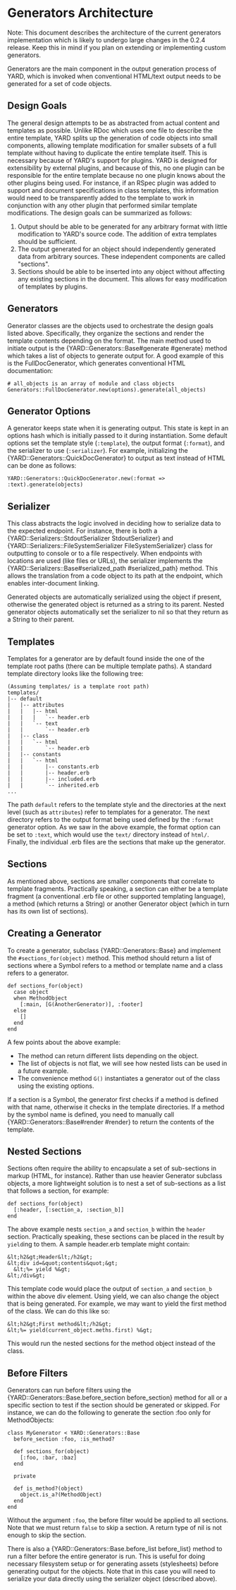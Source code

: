 Generators Architecture
=======================

Note: This document describes the architecture of the current generators 
implementation which is likely to undergo large changes in the 0.2.4
release. Keep this in mind if you plan on extending or implementing
custom generators.
      
Generators are the main component in the output generation process of YARD,
which is invoked when conventional HTML/text output needs to be generated
for a set of code objects.

Design Goals
------------

The general design attempts to be as abstracted from actual content and templates
as possible. Unlike RDoc which uses one file to describe the entire template,
YARD splits up the generation of code objects into small components, allowing
template modification for smaller subsets of a full template without having to
duplicate the entire template itself. This is necessary because of YARD's support
for plugins. YARD is designed for extensibility by external plugins, and because
of this, no one plugin can be responsible for the entire template because no
one plugin knows about the other plugins being used. For instance, if an RSpec
plugin was added to support and document specifications in class templates,
this information would need to be transparently added to the template to work
in conjunction with any other plugin that performed similar template modifications.
The design goals can be summarized as follows:

  1. Output should be able to be generated for any arbitrary format with little
     modification to YARD's source code. The addition of extra templates should
     be sufficient.
  2. The output generated for an object should independently generated data
     from arbitrary sources. These independent components are called "sections".
  3. Sections should be able to be inserted into any object without affecting
     any existing sections in the document. This allows for easy modification
     of templates by plugins.
     
Generators
----------

Generator classes are the objects used to orchestrate the design goals listed 
above. Specifically, they organize the sections and render the template contents
depending on the format. The main method used to initiate output is the 
{YARD::Generators::Base#generate #generate} method which takes a list of
objects to generate output for. A good example of this is the FullDocGenerator,
which generates conventional HTML documentation:

    # all_objects is an array of module and class objects
    Generators::FullDocGenerator.new(options).generate(all_objects)

Generator Options
-----------------

A generator keeps state when it is generating output. This state is kept in
an options hash which is initially passed to it during instantiation. Some
default options set the template style (`:template`), the output format (`:format`),
and the serializer to use (`:serializer`). For example, initializing the 
{YARD::Generators::QuickDocGenerator} to output as text instead of HTML can be
done as follows:

    YARD::Generators::QuickDocGenerator.new(:format => :text).generate(objects)
    
Serializer
----------

This class abstracts the logic involved in deciding how to serialize data to
the expected endpoint. For instance, there is both a {YARD::Serializers::StdoutSerializer StdoutSerializer}
and {YARD::Serializers::FileSystemSerializer FileSystemSerializer} class for
outputting to console or to a file respectively. When endpoints with locations
are used (like files or URLs), the serializer implements the {YARD::Serializers::Base#serialized_path #serialized_path}
method. This allows the translation from a code object to its path at the endpoint,
which enables inter-document linking.

Generated objects are automatically serialized using the object if present, 
otherwise the generated object is returned as a string to its parent. Nested
generator objects automatically set the serializer to nil so that they return
as a String to their parent.

Templates
---------

Templates for a generator are by default found inside the one of the template 
root paths (there can be multiple template paths). A standard template 
directory looks like the following tree:

    (Assuming templates/ is a template root path)
    templates/
    |-- default
    |   |-- attributes
    |   |   |-- html
    |   |   |   `-- header.erb
    |   |   `-- text
    |   |       `-- header.erb
    |   |-- class
    |   |   `-- html
    |   |       `-- header.erb
    |   |-- constants
    |   |   `-- html
    |   |       |-- constants.erb
    |   |       |-- header.erb
    |   |       |-- included.erb
    |   |       `-- inherited.erb
    ...

The path `default` refers to the template style and the directories at the next
level (such as `attributes`) refer to templates for a generator. The next directory
refers to the output format being used defined by the `:format` generator option. 
As we saw in the above example, the format option can be set to `:text`, which
would use the `text/` directory instead of `html/`. Finally, the individual .erb 
files are the sections that make up the generator. 

Sections
--------

As mentioned above, sections are smaller components that correlate to template
fragments. Practically speaking, a section can either be a template fragment 
(a conventional .erb file or other supported templating language), a method 
(which returns a String) or another Generator object (which in turn has its own 
list of sections).

Creating a Generator
--------------------

To create a generator, subclass {YARD::Generators::Base} and implement the
`#sections_for(object)` method. This method should return a list of sections where
a Symbol refers to a method or template name and a class refers to a generator.

    def sections_for(object)
      case object
      when MethodObject
        [:main, [G(AnotherGenerator)], :footer]
      else
        []
      end
    end
    
A few points about the above example:

  * The method can return different lists depending on the object.
  * The list of objects is not flat, we will see how nested lists can be used
    in a future example.
  * The convenience method `G()` instantiates a generator out of the class using
    the existing options.

If a section is a Symbol, the generator first checks if a method is defined
with that name, otherwise it checks in the template directories. If a method
by the symbol name is defined, you need to manually call {YARD::Generators::Base#render #render}
to return the contents of the template.

Nested Sections
---------------

Sections often require the ability to encapsulate a set of sub-sections in markup
(HTML, for instance). Rather than use heavier Generator subclass objects, a more
lightweight solution is to nest a set of sub-sections as a list that follows
a section, for example:

    def sections_for(object) 
      [:header, [:section_a, :section_b]]
    end
    
The above example nests `section_a` and `section_b` within the `header` section.
Practically speaking, these sections can be placed in the result by `yield`ing
to them. A sample header.erb template might contain:

    &lt;h2&gt;Header&lt;/h2&gt;
    &lt;div id=&quot;contents&quot;&gt;
      &lt;%= yield %&gt;
    &lt;/div&gt;
    
This template code would place the output of `section_a` and `section_b` within
the above div element. Using yield, we can also change the object that is being
generated. For example, we may want to yield the first method of the class.
We can do this like so:

    &lt;h2&gt;First method&lt;/h2&gt;
    &lt;%= yield(current_object.meths.first) %&gt;

This would run the nested sections for the method object instead of the class.

Before Filters
--------------

Generators can run before filters using the {YARD::Generators::Base.before_section before_section} method
for all or a specific section to test if the section should be generated or 
skipped. For instance, we can do the following to generate the section :foo only 
for MethodObjects:

    class MyGenerator < YARD::Generators::Base
      before_section :foo, :is_method?
      
      def sections_for(object)
        [:foo, :bar, :baz]
      end
      
      private
      
      def is_method?(object)
        object.is_a?(MethodObject)
      end
    end

Without the argument `:foo`, the before filter would be applied to all sections.
Note that we must return `false` to skip a section. A return type of nil is not
enough to skip the section.

There is also a {YARD::Generators::Base.before_list before_list} method to run
a filter before the entire generator is run. This is useful for doing necessary
filesystem setup or for generating assets (stylesheets) before generating output 
for the objects. Note that in this case you will need to serialize your data directly
using the serializer object (described above).
